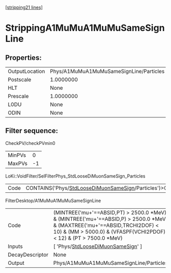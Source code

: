 [[stripping21 lines]](./stripping21-index)

# StrippingA1MuMuA1MuMuSameSignLine

## Properties:

|                |                                         |
|----------------|-----------------------------------------|
| OutputLocation | Phys/A1MuMuA1MuMuSameSignLine/Particles |
| Postscale      | 1.0000000                               |
| HLT            | None                                    |
| Prescale       | 1.0000000                               |
| L0DU           | None                                    |
| ODIN           | None                                    |

## Filter sequence:

CheckPV/checkPVmin0

|        |     |
|--------|-----|
| MinPVs | 0   |
| MaxPVs | -1  |

LoKi::VoidFilter/SelFilterPhys_StdLooseDiMuonSameSign_Particles

|      |                                                                                                              |
|------|--------------------------------------------------------------------------------------------------------------|
| Code | CONTAINS('Phys/[StdLooseDiMuonSameSign](./stripping21-commonparticles-stdloosedimuonsamesign)/Particles')\>0 |

FilterDesktop/A1MuMuA1MuMuSameSignLine

|                 |                                                                                                                                                                                                     |
|-----------------|-----------------------------------------------------------------------------------------------------------------------------------------------------------------------------------------------------|
| Code            | (MINTREE('mu+'==ABSID,PT) \> 2500.0 \*MeV) & (MINTREE('mu+'==ABSID,P) \> 2500.0 \*MeV) & (MAXTREE('mu+'==ABSID,TRCHI2DOF) \< 10) & (MM \> 5000.0) & (VFASPF(VCHI2PDOF)\< 12) & (PT \> 7500.0 \*MeV) |
| Inputs          | [ 'Phys/[StdLooseDiMuonSameSign](./stripping21-commonparticles-stdloosedimuonsamesign)' ]                                                                                                         |
| DecayDescriptor | None                                                                                                                                                                                                |
| Output          | Phys/A1MuMuA1MuMuSameSignLine/Particles                                                                                                                                                             |
